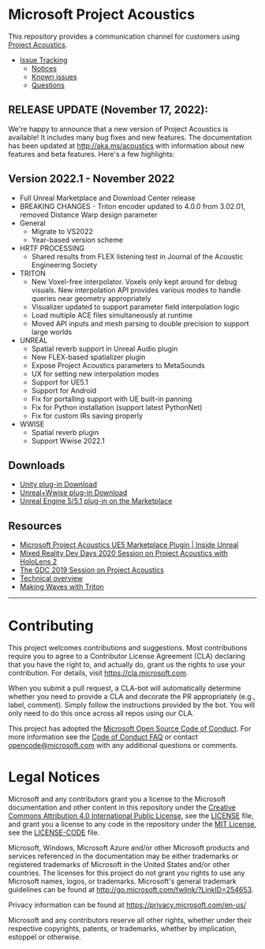 # Microsoft Project Acoustics
This repository provides a communication channel for customers using [Project Acoustics](https://aka.ms/acoustics).

* [Issue Tracking](https://github.com/microsoft/ProjectAcoustics/issues)
    * [Notices](https://github.com/microsoft/ProjectAcoustics/labels/notice)
    * [Known issues](https://github.com/microsoft/ProjectAcoustics/labels/known%20issue)
    * [Questions](https://github.com/microsoft/ProjectAcoustics/labels/question)
    
## RELEASE UPDATE (November 17, 2022):

We're happy to announce that a new version of Project Acoustics is available! It includes many bug fixes and new features. The documentation has been updated at http://aka.ms/acoustics with information about new features and beta features. Here's a few highlights:

## Version 2022.1 - November 2022
* Full Unreal Marketplace and Download Center release
* BREAKING CHANGES - Triton encoder updated to 4.0.0 from 3.02.01, removed Distance Warp design parameter
* General
    * Migrate to VS2022
    * Year-based version scheme
* HRTF PROCESSING
    * Shared results from FLEX listening test in Journal of the Acoustic Engineering Society
* TRITON
    * New Voxel-free interpolator. Voxels only kept around for debug visuals. New interpolation API provides various modes to handle queries near geometry appropriately
    * Visualizer updated to support parameter field interpolation logic
    * Load multiple ACE files simultaneously at runtime
    * Moved API inputs and mesh parsing to double precision to support large worlds
* UNREAL
    * Spatial reverb support in Unreal Audio plugin
    * New FLEX-based spatializer plugin
    * Expose Project Acoustics parameters to MetaSounds
    * UX for setting new interpolation modes
    * Support for UE5.1
    * Support for Android
    * Fix for portalling support with UE built-in panning
    * Fix for Python installation (support latest PythonNet)
    * Fix for custom IRs saving properly
* WWISE
    * Spatial reverb plugin
    * Support Wwise 2022.1

## Downloads

* [Unity plug-in Download](https://www.microsoft.com/en-us/download/details.aspx?id=57346)
* [Unreal+Wwise plug-in Download](https://www.microsoft.com/en-us/download/details.aspx?id=58090)
* [Unreal Engine 5/5.1 plug-in on the Marketplace](https://www.unrealengine.com/marketplace/en-US/product/06cfe91228c04848a0f6d6f7fb7b40f0)

## Resources

* [Microsoft Project Acoustics UE5 Marketplace Plugin | Inside Unreal](https://youtu.be/3uocCX0AMIg)
* [Mixed Reality Dev Days 2020 Session on Project Acoustics with HoloLens 2](https://channel9.msdn.com/Shows/Mixed-Reality/Using-Project-Acoustics-with-HoloLens-2)
* [The GDC 2019 Session on Project Acoustics](https://www.youtube.com/watch?v=uY4G-GUAQIE&feature=youtu.be&list=PLRs2lXTYCDQ3q9WF-4aO2SgCCCL6rSmA6)
* [Technical overview](https://docs.microsoft.com/en-us/gaming/acoustics/what-is-acoustics)
* [Making Waves with Triton](https://youtu.be/pIzwo-MxCC8)

* * *

# Contributing

This project welcomes contributions and suggestions.  Most contributions require you to agree to a
Contributor License Agreement (CLA) declaring that you have the right to, and actually do, grant us
the rights to use your contribution. For details, visit https://cla.microsoft.com.

When you submit a pull request, a CLA-bot will automatically determine whether you need to provide
a CLA and decorate the PR appropriately (e.g., label, comment). Simply follow the instructions
provided by the bot. You will only need to do this once across all repos using our CLA.

This project has adopted the [Microsoft Open Source Code of Conduct](https://opensource.microsoft.com/codeofconduct/).
For more information see the [Code of Conduct FAQ](https://opensource.microsoft.com/codeofconduct/faq/) or
contact [opencode@microsoft.com](mailto:opencode@microsoft.com) with any additional questions or comments.

# Legal Notices

Microsoft and any contributors grant you a license to the Microsoft documentation and other content
in this repository under the [Creative Commons Attribution 4.0 International Public License](https://creativecommons.org/licenses/by/4.0/legalcode),
see the [LICENSE](LICENSE) file, and grant you a license to any code in the repository under the [MIT License](https://opensource.org/licenses/MIT), see the
[LICENSE-CODE](LICENSE-CODE) file.

Microsoft, Windows, Microsoft Azure and/or other Microsoft products and services referenced in the documentation
may be either trademarks or registered trademarks of Microsoft in the United States and/or other countries.
The licenses for this project do not grant you rights to use any Microsoft names, logos, or trademarks.
Microsoft's general trademark guidelines can be found at http://go.microsoft.com/fwlink/?LinkID=254653.

Privacy information can be found at https://privacy.microsoft.com/en-us/

Microsoft and any contributors reserve all other rights, whether under their respective copyrights, patents,
or trademarks, whether by implication, estoppel or otherwise.
